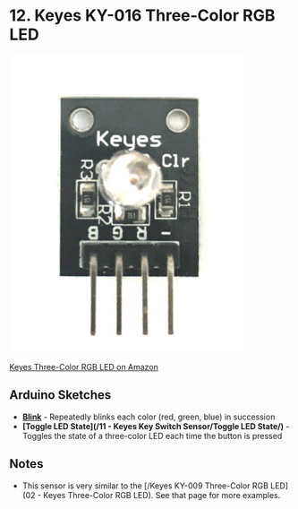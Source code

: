 # 12. Keyes KY-016 Three-Color RGB LED

![Keyes Three-Color RGB LED](keyes-three-color-led.jpg)

[Keyes Three-Color RGB LED on Amazon](http://www.amazon.com/Keyes-Three-color-full-color-LED-plug/dp/B013GBZRSY)

## Arduino Sketches
* **[Blink](Blink/)** - Repeatedly blinks each color (red, green, blue) in succession
* **[Toggle LED State](/11 - Keyes Key Switch Sensor/Toggle LED State/)** - Toggles the state of a three-color LED each time the button is pressed

## Notes
* This sensor is very similar to the [/Keyes KY-009 Three-Color RGB LED](02 - Keyes Three-Color RGB LED). See that page for more examples.